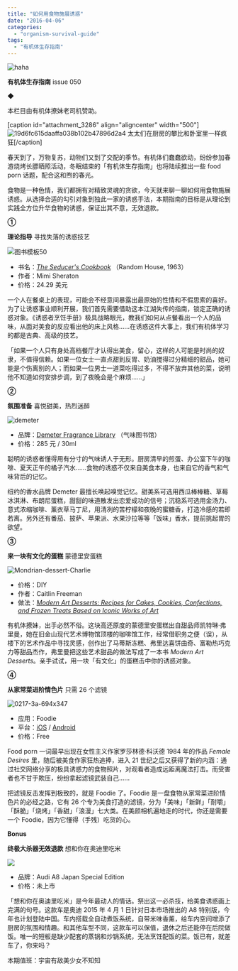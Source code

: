 ```yaml
---
title: "如何用食物施展诱惑"
date: "2016-04-06"
categories: 
  - "organism-survival-guide"
tags: 
  - "有机体生存指南"
---
```


![haha](/images/14318.png)

**有机体生存指南** issue 050

◆

本栏目由有机体撩妹老司机赞助。

\[caption id="attachment\_3286" align="aligncenter" width="500"\]![19d6fc615daaffa038b102b47896d2a4](/images/46883.jpg) 太太们在厨房的攀比和卧室里一样疯狂\[/caption\]

春天到了，万物复苏，动物们又到了交配的季节。有机体们蠢蠢欲动，纷纷参加春游烧烤长膘晒照活动，冬眠结束的「有机体生存指南」也将陆续推出一些 food porn 话题，配合这和煦的春光。

食物是一种色情，我们都拥有对精致灵魂的贪欲，今天就来聊一聊如何用食物施展诱惑。从选择合适的勾引对象到独此一家的诱惑手法，本期指南的目标是从理论到实践全方位升华食物的诱惑，保证出其不意，无效退款。

**①**

**理论指导** 寻找失落的诱惑技艺

![图书模板50](/images/73822-1377x1024.jpg)

- 书名：_[The Seducer's Cookbook](https://www.amazon.com/Seducers-Cookbook-Mimi-Sheraton/dp/B0007E2PRK/)_ （Random House, 1963）
- 作者：Mimi Sheraton
- 价格：24.29 美元

一个人在餐桌上的表现，可能会不经意间暴露出最原始的性情和不假思索的喜好。为了让诱惑事业顺利开展，我们首先需要借助这本江湖失传的指南，锁定正确的诱惑对象。《诱惑者烹饪手册》极具战略眼光，教我们如何从点餐看出一个人的品味，从面对美食的反应看出他的床上风格……在诱惑这件大事上，我们有机体学习的都是古典、高级的技艺。

「如果一个人只有身处高档餐厅才认得出美食，留心，这样的人可能是时尚的奴隶，不值得信赖。如果一位女士一直点甜到反胃、奶油搅得过分精细的甜品，她可能是个伤离别的人；而如果一位男士一道菜吃得过多，不得不放弃其他的菜，说明他不知道如何安排步调，到了夜晚会是个麻烦……」

****②****

**氛围准备** 喜悦甜美，热烈迷醉

![demeter](/images/13966.jpg)

- 品牌：[Demeter Fragrance Library](https://world.tmall.com/item/44149028502.htm?spm=a1z10.3-b.w4011-10980539911.51.9AsafY&id=44149028502&rn=e78584a9fedb386b3715881e6dde12c7&abbucket=5&sku_properties=33993:75367145) （气味图书馆）
- 价格：285 元 / 30ml

聪明的诱惑者懂得用有分寸的气味诱人于无形。厨房清早的煎蛋、办公室下午的咖啡、夏天正午的橘子汽水……食物的诱惑不仅来自美食本身，也来自它的香气和气味背后的记忆。

纽约的香水品牌 Demeter 最擅长唤起嗅觉记忆。甜美系可选用西瓜棒棒糖、草莓冰淇淋、布朗尼蛋糕，甜甜的味道散发出恋爱成功的信号；沉稳系可选用金汤力、意式浓缩咖啡、薰衣草马丁尼，用清冽的苦柠檬和夜晚的蜜糖香，打造冷感的若即若离。另外还有番茄、披萨、苹果派、水果沙拉等等「饭味」香水，提前挑起胃的欲望。

******③******

**来一块有文化的蛋糕** 蒙德里安蛋糕

![Mondrian-dessert-Charlie](/images/25567.jpg)

- 价格：DIY
- 作者：Caitlin Freeman
- 做法：_[Modern Art Desserts: Recipes for Cakes, Cookies, Confections, and Frozen Treats Based on Iconic Works of Art](https://www.amazon.com/Modern-Art-Desserts-Recipes-Confections/dp/1607743906/)_

有机体撩妹，出手必然不俗。这块高还原度的蒙德里安蛋糕出自甜品师凯特琳·弗里曼，她在旧金山现代艺术博物馆顶楼的咖啡馆工作，经常借职务之便（误），从楼下的艺术作品中寻找灵感，创作出了马蒂斯冻糕、弗里达喜饼曲奇、富勒热巧克力等甜品杰作，弗里曼把这些艺术甜品的做法写成了一本书 _Modern Art Desserts_。亲手试试，用一块「有文化」的蛋糕击中你的诱惑对象。

**④**

**从家常菜进阶情色片** 只需 26 个滤镜

![0217-3a-694x347](/images/91955.jpg)

- 应用：Foodie
- 平台：[iOS](https://itunes.apple.com/cn/app/foodie-yi-kuan-ke-ding-zhi/id1076859004) / [Android](https://play.google.com/store/apps/details?id=com.linecorp.foodcam.android)
- 价格：Free

Food porn 一词最早出现在女性主义作家罗莎林德·科沃德 1984 年的作品 _Female Desires_ 里，随后被美食作家狂热追捧，进入 21 世纪之后又获得了新的内涵：通过社交网络分享的极具诱惑力的食物照片，对观看者造成远距离魔法打击。而受害者也不甘于欺压，纷纷拿起滤镜武装自己……

把滤镜反击发挥到极致的，就是 Foodie 了。Foodie 是一盘食物从家常菜进阶情色片的必经之路，它有 26 个专为美食打造的滤镜，分为「美味」「新鲜」「耐嚼」「酥脆」「烧烤」「香甜」「浪漫」七大类。在美颜相机遍地走的时代，你还是需要一个 Foodie，因为它懂得（手残）吃货的心。

**Bonus**

**终极大杀器无效退款** 想和你在奥迪里吃米

![](/images/27724.gif)

- 品牌：Audi A8 Japan Special Edition
- 价格：未上市

「想和你在奥迪里吃米」是今年最动人的情话。祭出这一必杀技，给美食诱惑画上完满的句号。这款车是奥迪 2015 年 4 月 1 日针对日本市场推出的 A8 特别版，今年也计划登陆中国。车内搭载全自动煮饭系统，自带米味香薰，给车内空间增添了厨房的氛围和情趣。和其他车型不同，这款车可以保值，退休之后还能停在后院做饭。唯一的短板是缺少配套的蒸锅和炒锅系统，无法烹饪配饭的菜。饭已有，就差车了，你来吗？

本期值班：宇宙有敌美少女不知知
